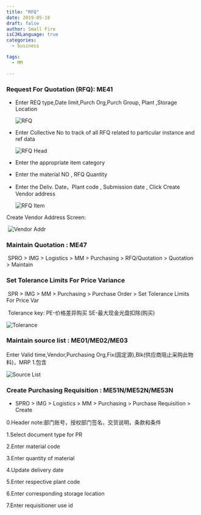 ```yaml
---
title: "RFQ"
date: 2019-05-18
draft: false
author: Small Fire
isCJKLanguage: true
categories: 
  - business

tags: 
  - MM

---
```




### Request For Quotation (RFQ): ME41 

- Enter REQ type,Date limit,Purch Org,Purch Group, Plant ,Storage Location

  ![RFQ](/images/MMPurchasing/RFQ_ME41.png)

- Enter Collective No to track of all RFQ related to particular instance and ref data

  ![RFQ Head](/images/MMPurchasing/RFQ_Head.png)

- Enter the appropriate item category

- Enter the material NO , RFQ Quantity

- Enter the Deliv. Date，Plant code , Submission date , Click Create Vendor address

  ![RFQ Item](/images/MMPurchasing/RFQ_Items.png)

Create Vendor Address Screen:

​	![Vendor Addr](/images/MMPurchasing/Vendor_addr.png)

### Maintain Quotation : ME47 

​    SPRO > IMG > Logistics > MM > Purchasing > RFQ/Quotation > Quotation > Maintain

### Set Tolerance Limits For Price Variance

​    SPR > IMG > MM > Purchasing > Purchase Order > Set Tolerance Limits For Price Var

​    Tolerance key: PE-价格差异购买              SE-最大现金光盘扣除(购买)

![Tolerance](/images/MMPurchasing/Tolerance.png)

### Maintain source list : ME01/ME02/ME03

Enter Valid time,Vendor,Purchasing Org,Fix(固定源),Blk(供应商阻止采购此物料)，MRP 1.包含

![Source List](/images/MMPurchasing/SourceList.png)

### Create Purchasing Requisition : ME51N/ME52N/ME53N

- SPRO > IMG > Logistics > MM > Purchasing > Purchase Requisition > Create

0.Header note:部门账号，授权部门签名，交货说明，条款和条件

1.Select document type for PR

 2.Enter material code

 3.Enter quantity of material

 4.Update delivery date

 5.Enter respective plant code

 6.Enter corresponding storage location

 7.Enter requisitioner use id